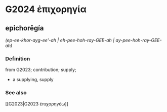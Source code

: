 # G2024 ἐπιχορηγία

## epichorēgía

_(ep-ee-khor-ayg-ee'-ah | eh-pee-hoh-ray-GEE-ah | ay-pee-hoh-ray-GEE-ah)_

### Definition

from G2023; contribution; supply; 

- a supplying, supply

### See also

[[G2023|G2023 ἐπιχορηγέω]]
